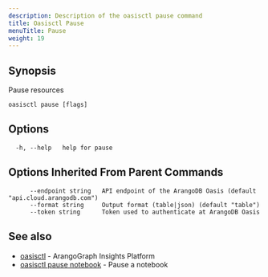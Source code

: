 ```yaml
---
description: Description of the oasisctl pause command
title: Oasisctl Pause
menuTitle: Pause
weight: 19
---
```

## Synopsis
Pause resources

```
oasisctl pause [flags]
```

## Options
```
  -h, --help   help for pause
```

## Options Inherited From Parent Commands
```
      --endpoint string   API endpoint of the ArangoDB Oasis (default "api.cloud.arangodb.com")
      --format string     Output format (table|json) (default "table")
      --token string      Token used to authenticate at ArangoDB Oasis
```

## See also
* [oasisctl](../options.md)	 - ArangoGraph Insights Platform
* [oasisctl pause notebook](pause-notebook.md)	 - Pause a notebook

